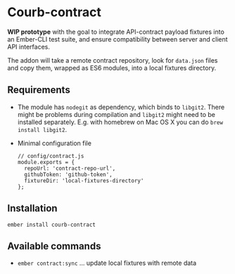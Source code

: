 # Courb-contract

**WIP prototype** with the goal to integrate API-contract payload fixtures into an Ember-CLI test suite, and ensure compatibility between server and client API interfaces.

The addon will take a remote contract repository, look for `data.json` files and copy them, wrapped as ES6 modules, into a local fixtures directory.

## Requirements

* The module has `nodegit` as dependency, which binds to `libgit2`. There might be problems during compilation and `libgit2` might need to be installed separately. E.g. with homebrew on Mac OS X you can do `brew install libgit2`.

* Minimal configuration file

      // config/contract.js
      module.exports = {
        repoUrl: 'contract-repo-url',
        githubToken: 'github-token',
        fixtureDir: 'local-fixtures-directory'
      };

## Installation

    ember install courb-contract


## Available commands

* `ember contract:sync` ... update local fixtures with remote data
